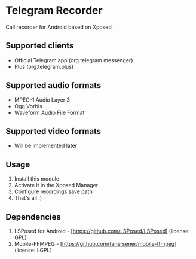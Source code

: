 # Telegram Recorder
Call recorder for Android based on Xposed

## Supported clients
- Official Telegram app (org.telegram.messenger)
- Plus (org.telegram.plus)

## Supported audio formats
- MPEG-1 Audio Layer 3
- Ogg Vorbis
- Waveform Audio File Format

## Supported video formats
- Will be implemented later

## Usage
1. Install this module
2. Activate it in the Xposed Manager
3. Configure recordings save path
4. That's all :)

## Dependencies
1. LSPosed for Android - [https://github.com/LSPosed/LSPosed] (license: GPL)
2. Mobile-FFMPEG - [https://github.com/tanersener/mobile-ffmpeg] (license: LGPL)
